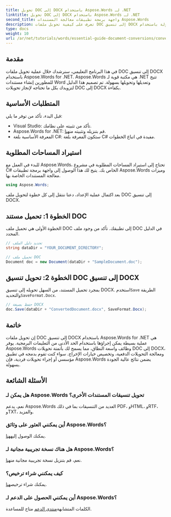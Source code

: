 ```yaml
---
title: تحويل DOC إلى DOCX باستخدام Aspose.Words لـ .NET
linktitle: تحويل DOC إلى DOCX باستخدام Aspose.Words لـ .NET
second_title: واجهة برمجة تطبيقات معالجة المستندات Aspose.Words
description: تعرف على كيفية تحويل ملفات DOC إلى تنسيق DOCX بسهولة باستخدام Aspose.Words for .NET. يغطي دليلنا خطوة بخطوة المتطلبات الأساسية وأمثلة التعليمات البرمجية والخيارات المتقدمة.
type: docs
weight: 10
url: /ar/net/tutorials/words/essential-guide-document-conversions/convert-doc-to-docx/
---
```

## مقدمة

في هذا البرنامج التعليمي، سنرشدك خلال عملية تحويل ملفات DOC إلى تنسيق DOCX باستخدام Aspose.Words for .NET. Aspose.Words هي مكتبة قوية لـ .NET تتيح للمطورين إنشاء مستندات Word وتعديلها وتحويلها بسهولة. تم تصميم هذا الدليل لتزويدك بكل ما تحتاجه لإنجاز تحويلات DOC إلى DOCX بكفاءة.

## المتطلبات الأساسية

قبل البدء، تأكد من توفر ما يلي:
- Visual Studio: تأكد من تثبيته على نظامك.
-  Aspose.Words for .NET: قم بتنزيله وتثبيته من[هنا](https://releases.aspose.com/words/net/).
- المعرفة الأساسية بلغة C#: ستكون المعرفة بلغة C# مفيدة في اتباع الخطوات.

## استيراد المساحات المطلوبة

للبدء في العمل مع Aspose.Words، تحتاج إلى استيراد المساحات المطلوبة في مشروع C# الخاص بك. يتيح لك هذا الوصول إلى واجهة برمجة تطبيقات Aspose.Words وميزات معالجة المستندات الخاصة بها.

```csharp
using Aspose.Words;
```

بعد اكتمال عملية الإعداد، دعنا ننتقل إلى كل خطوة لتحويل ملف DOC إلى تنسيق DOCX.

## الخطوة 1: تحميل مستند DOC

الخطوة الأولى هي تحميل ملف DOC إلى تطبيقك. تأكد من وجود ملف DOC في الدليل المحدد.

```csharp
// تحديد دليل الملف
string dataDir = "YOUR_DOCUMENT_DIRECTORY";

// تحميل ملف DOC
Document doc = new Document(dataDir + "SampleDocument.doc");
```

## الخطوة 2: تحويل تنسيق DOC إلى تنسيق DOCX

 بمجرد تحميل المستند، من السهل تحويله إلى تنسيق DOCX. استخدم`Save` الطريقة والتحديد`SaveFormat.Docx`.

```csharp
// حفظ بصيغة DOCX
doc.Save(dataDir + "ConvertedDocument.docx", SaveFormat.Docx);
```

## خاتمة

إن تحويل ملفات DOC إلى تنسيق DOCX باستخدام Aspose.Words for .NET هي عملية بسيطة يمكن إجراؤها باستخدام الحد الأدنى من التعليمات البرمجية. يوفر Aspose.Words وظائف واسعة النطاق، مما يسمح لك بأتمتة تحويلات DOC إلى DOCX، ومعالجة التحويلات الدفعية، وتخصيص خيارات الإخراج. سواء كنت تقوم بدمجه في تطبيق مؤسسي أو إجراء تحويلات فردية، فإن Aspose.Words يضمن نتائج عالية الجودة بسهولة.

## الأسئلة الشائعة

### هل يمكن لـ Aspose.Words تحويل تنسيقات المستندات الأخرى؟
نعم، يدعم Aspose.Words العديد من التنسيقات بما في ذلك PDF، وHTML، وRTF، وTXT، والمزيد.

### أين يمكنني العثور على وثائق Aspose.Words؟
 يمكنك الوصول إليه[هنا](https://reference.aspose.com/words/net/).

### هل هناك نسخة تجريبية مجانية لـ Aspose.Words؟
 نعم، قم بتنزيل نسخة تجريبية مجانية من[هنا](https://releases.aspose.com/).

### كيف يمكنني شراء ترخيص؟
 يمكنك شراء ترخيص[هنا](https://purchase.conholdate.com/buy).

### أين يمكنني الحصول على الدعم لـ Aspose.Words؟
 الكلمات المتشابهة[منتدى الدعم](https://forum.aspose.com/c/words/8) متاح للمساعدة.


